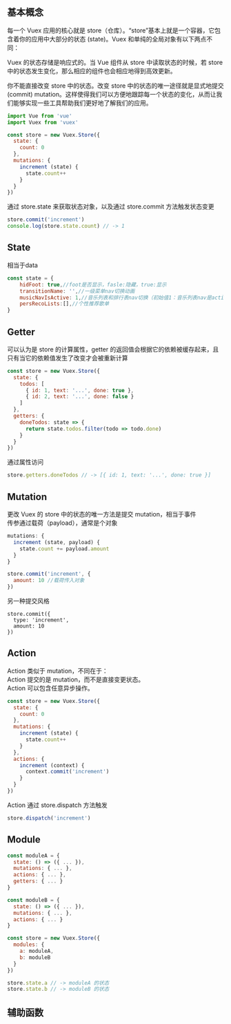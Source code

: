 ## 基本概念
每一个 Vuex 应用的核心就是 store（仓库）。“store”基本上就是一个容器，它包含着你的应用中大部分的状态 (state)。Vuex 和单纯的全局对象有以下两点不同：

Vuex 的状态存储是响应式的。当 Vue 组件从 store 中读取状态的时候，若 store 中的状态发生变化，那么相应的组件也会相应地得到高效更新。

你不能直接改变 store 中的状态。改变 store 中的状态的唯一途径就是显式地提交 (commit) mutation。这样使得我们可以方便地跟踪每一个状态的变化，从而让我们能够实现一些工具帮助我们更好地了解我们的应用。

```js
import Vue from 'vue'
import Vuex from 'vuex'

const store = new Vuex.Store({
  state: {
    count: 0
  },
  mutations: {
    increment (state) {
      state.count++
    }
  }
})
```

通过 store.state 来获取状态对象，以及通过 store.commit 方法触发状态变更
```js
store.commit('increment')
console.log(store.state.count) // -> 1
```
## State
相当于data
```js
const state = {
	hidFoot: true,//foot是否显示，fasle:隐藏，true:显示
	transitionName: '',//一级菜单nav切换动画
	musicNavIsActive: 1,//音乐列表和排行表nav切换（初始值1：音乐列表nav是active状态）
	persRecoLists:[],//个性推荐歌单
}
```

## Getter

可以认为是 store 的计算属性，getter 的返回值会根据它的依赖被缓存起来，且只有当它的依赖值发生了改变才会被重新计算
```js
const store = new Vuex.Store({
  state: {
    todos: [
      { id: 1, text: '...', done: true },
      { id: 2, text: '...', done: false }
    ]
  },
  getters: {
    doneTodos: state => {
      return state.todos.filter(todo => todo.done)
    }
  }
})
```

通过属性访问
```js
store.getters.doneTodos // -> [{ id: 1, text: '...', done: true }]
```


## Mutation
更改 Vuex 的 store 中的状态的唯一方法是提交 mutation，相当于事件  
传参通过载荷（payload），通常是个对象

```js
mutations: {
  increment (state, payload) {
    state.count += payload.amount
  }
}

store.commit('increment', {
  amount: 10 //载荷传入对象
})

```

另一种提交风格
```
store.commit({
  type: 'increment',
  amount: 10
})
```

## Action

Action 类似于 mutation，不同在于：  
Action 提交的是 mutation，而不是直接变更状态。  
Action 可以包含任意异步操作。

```js
const store = new Vuex.Store({
  state: {
    count: 0
  },
  mutations: {
    increment (state) {
      state.count++
    }
  },
  actions: {
    increment (context) {
      context.commit('increment')
    }
  }
})
```

Action 通过 store.dispatch 方法触发
```js
store.dispatch('increment')
```

## Module
```js
const moduleA = {
  state: () => ({ ... }),
  mutations: { ... },
  actions: { ... },
  getters: { ... }
}

const moduleB = {
  state: () => ({ ... }),
  mutations: { ... },
  actions: { ... }
}

const store = new Vuex.Store({
  modules: {
    a: moduleA,
    b: moduleB
  }
})

store.state.a // -> moduleA 的状态
store.state.b // -> moduleB 的状态
```


## 辅助函数